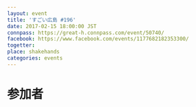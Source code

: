 ```yaml
---
layout: event
title: 'すごい広島 #196'
date: 2017-02-15 18:00:00 JST
connpass: https://great-h.connpass.com/event/50740/
facebook: https://www.facebook.com/events/1177682182353300/
togetter: 
place: shakehands
categories: events
---
```


# 参加者
